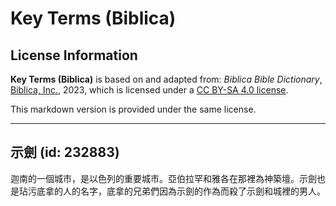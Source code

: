 # Key Terms (Biblica)

## License Information

**Key Terms (Biblica)** is based on and adapted from: _Biblica Bible Dictionary_, [Biblica, Inc.](https://www.biblica.com/), 2023, which is licensed under a [CC BY-SA 4.0 license](https://creativecommons.org/licenses/by-sa/4.0/legalcode.en).

This markdown version is provided under the same license.



--------------------------------

## 示劍 (id: 232883)

迦南的一個城市，是以色列的重要城市。亞伯拉罕和雅各在那裡為神築壇。示劍也是玷污底拿的人的名字，底拿的兄弟們因為示劍的作為而殺了示劍和城裡的男人。


